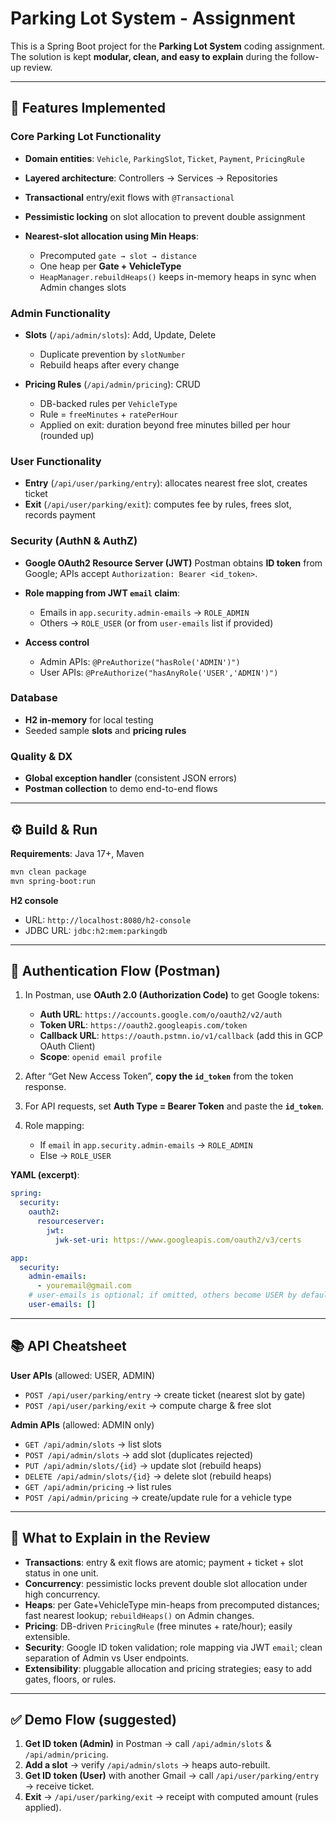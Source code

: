 # Parking Lot System - Assignment

This is a Spring Boot project for the **Parking Lot System** coding assignment.
The solution is kept **modular, clean, and easy to explain** during the follow-up review.

---

## 🚀 Features Implemented

### Core Parking Lot Functionality

* **Domain entities**: `Vehicle`, `ParkingSlot`, `Ticket`, `Payment`, `PricingRule`
* **Layered architecture**: Controllers → Services → Repositories
* **Transactional** entry/exit flows with `@Transactional`
* **Pessimistic locking** on slot allocation to prevent double assignment
* **Nearest-slot allocation using Min Heaps**:

  * Precomputed `gate → slot → distance`
  * One heap per **Gate + VehicleType**
  * `HeapManager.rebuildHeaps()` keeps in-memory heaps in sync when Admin changes slots

### Admin Functionality

* **Slots** (`/api/admin/slots`): Add, Update, Delete

  * Duplicate prevention by `slotNumber`
  * Rebuild heaps after every change
* **Pricing Rules** (`/api/admin/pricing`): CRUD

  * DB-backed rules per `VehicleType`
  * Rule = `freeMinutes` + `ratePerHour`
  * Applied on exit: duration beyond free minutes billed per hour (rounded up)

### User Functionality

* **Entry** (`/api/user/parking/entry`): allocates nearest free slot, creates ticket
* **Exit** (`/api/user/parking/exit`): computes fee by rules, frees slot, records payment

### Security (AuthN & AuthZ)

* **Google OAuth2 Resource Server (JWT)**
  Postman obtains **ID token** from Google; APIs accept `Authorization: Bearer <id_token>`.
* **Role mapping from JWT `email` claim**:

  * Emails in `app.security.admin-emails` → `ROLE_ADMIN`
  * Others → `ROLE_USER` (or from `user-emails` list if provided)
* **Access control**

  * Admin APIs: `@PreAuthorize("hasRole('ADMIN')")`
  * User APIs: `@PreAuthorize("hasAnyRole('USER','ADMIN')")`

### Database

* **H2 in-memory** for local testing
* Seeded sample **slots** and **pricing rules**

### Quality & DX

* **Global exception handler** (consistent JSON errors)
* **Postman collection** to demo end-to-end flows

---

## ⚙️ Build & Run

**Requirements**: Java 17+, Maven

```bash
mvn clean package
mvn spring-boot:run
```

**H2 console**

* URL: `http://localhost:8080/h2-console`
* JDBC URL: `jdbc:h2:mem:parkingdb`

---

## 🔑 Authentication Flow (Postman)

1. In Postman, use **OAuth 2.0 (Authorization Code)** to get Google tokens:

   * **Auth URL**: `https://accounts.google.com/o/oauth2/v2/auth`
   * **Token URL**: `https://oauth2.googleapis.com/token`
   * **Callback URL**: `https://oauth.pstmn.io/v1/callback` (add this in GCP OAuth Client)
   * **Scope**: `openid email profile`
2. After “Get New Access Token”, **copy the `id_token`** from the token response.
3. For API requests, set **Auth Type = Bearer Token** and paste the **`id_token`**.
4. Role mapping:

   * If `email` in `app.security.admin-emails` → `ROLE_ADMIN`
   * Else → `ROLE_USER`

**YAML (excerpt)**:

```yaml
spring:
  security:
    oauth2:
      resourceserver:
        jwt:
          jwk-set-uri: https://www.googleapis.com/oauth2/v3/certs

app:
  security:
    admin-emails:
      - youremail@gmail.com
    # user-emails is optional; if omitted, others become USER by default
    user-emails: []
```

---

## 📚 API Cheatsheet

**User APIs** (allowed: USER, ADMIN)

* `POST /api/user/parking/entry` → create ticket (nearest slot by gate)
* `POST /api/user/parking/exit` → compute charge & free slot

**Admin APIs** (allowed: ADMIN only)

* `GET /api/admin/slots` → list slots
* `POST /api/admin/slots` → add slot (duplicates rejected)
* `PUT /api/admin/slots/{id}` → update slot (rebuild heaps)
* `DELETE /api/admin/slots/{id}` → delete slot (rebuild heaps)
* `GET /api/admin/pricing` → list rules
* `POST /api/admin/pricing` → create/update rule for a vehicle type

---

## 🧠 What to Explain in the Review

* **Transactions**: entry & exit flows are atomic; payment + ticket + slot status in one unit.
* **Concurrency**: pessimistic locks prevent double slot allocation under high concurrency.
* **Heaps**: per Gate+VehicleType min-heaps from precomputed distances; fast nearest lookup; `rebuildHeaps()` on Admin changes.
* **Pricing**: DB-driven `PricingRule` (free minutes + rate/hour); easily extensible.
* **Security**: Google ID token validation; role mapping via JWT `email`; clean separation of Admin vs User endpoints.
* **Extensibility**: pluggable allocation and pricing strategies; easy to add gates, floors, or rules.

---

## ✅ Demo Flow (suggested)

1. **Get ID token (Admin)** in Postman → call `/api/admin/slots` & `/api/admin/pricing`.
2. **Add a slot** → verify `/api/admin/slots` → heaps auto-rebuilt.
3. **Get ID token (User)** with another Gmail → call `/api/user/parking/entry` → receive ticket.
4. **Exit** → `/api/user/parking/exit` → receipt with computed amount (rules applied).
